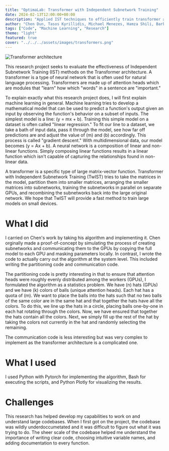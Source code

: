 ```yaml
---
title: "OptimaLab: Transformer with Independent Subnetwork Training"
date: 2024-02-13T12:00:00+00:00
description: "Applied IST techniques to efficiently train transformer architectures in a distributed scenario"
author: "Chen Dun, Tasos Kyrillidis, Michael Menezes, Hamza Shili, Barbara Su"
tags: ["Code", "Machine Learning", "Research"]
theme: "light"
featured: true
cover: "../../../assets/images/transformers.png"
---
```

![Transformer architecture](/assets/images/transformers.png)

<!-- Link to [REPO](https://github.com/Menezmic21/leetcode-submissions). -->

<!-- Descriptive paragraph of project -->
This research project seeks to evaluate the effectiveness of Independent Subnetwork Training (IST) methods on the Transformer architecture. A transformer is a type of neural network that is often used for natural language processing. Transformers are made up of attention heads which are modules that "learn" how which "words" in a sentence are "important." 

To explain exactly what this research project does, I will first explain machine learning in general. Machine learning tries to develop a mathematical model that can be used to predict a function's output given an input by observing the function's behavior on a subset of inputs. The simplest model is a line: \(y = mx + b\). Training this simple model on a dataset is often called "linear regression." To fit our line to a dataset, we take a bath of input data, pass it through the model, see how far off predictions are and adjust the value of \(m\) and \(b\) accordingly. This process is called "gradient descent." With multidimensional data, our model becomes \(y = Ax + b\). A neural network is a composition of linear and non-linear functions. Simply composing linear functions results in a linear function which isn't capable of capturing the relationships found in non-linear data. 

A transformer is a specific type of large matrix-vector function. Transformer with Independent Subnetwork Training (TwIST) tries to take the matrices in the model, partition them into smaller matrices, arranging the smaller matrices into subnetworks, training the subnetworks in parallel on separate GPUs, and recombining the subnetworks back into the large original network. We hope that TwIST will provide a fast method to train large models on small devices.

# What I did

I carried on Chen's work by taking his algorithm and implementing it. Chen orginally made a proof-of-concept by simulating the process of creating subnetworks and communicating them to the GPUs by copying the full model to each GPU and masking parameters locally. In contrast, I wrote the code to actually carry out the algorithm at the system level. This included writing the partitioning code and communication code.

The partitioning code is pretty interesting in that to ensure that attention heads were roughly evenly distributed among the workers (GPUs), I formulated the algorithm as a statistics problem. We have \(n\) hats (GPUs) and we have \(k\) colors of balls (unique attention heads). Each hat has a quota of \(m\). We want to place the balls into the hats such that no two balls of the same color are in the same hat and that together the hats have all the colors. To do this, we line up the hats in a circle, placing balls one-by-one in each hat rotating through the colors. Now, we have ensured that together the hats contain all the colors. Next, we simply fill up the rest of the hat by taking the colors not currently in the hat and randomly selecting the remaining.

The communication code is less interesting but was very complex to implement as the transformer architecture is a complicated one.

# What I used

I used Python with Pytorch for implementing the algorithm, Bash for executing the scripts, and Python Plotly for visualizing the results.

# Challenges

This research has helped develop my capabilities to work on and understand large codebases. When I first got on the project, the codebase was wildly underdoccumetated and it was difficult to figure out what it was trying to do. The sheer scale of the codebase helped me understand the importance of writing clear code, choosing intuitive variable names, and adding documentation to every function.